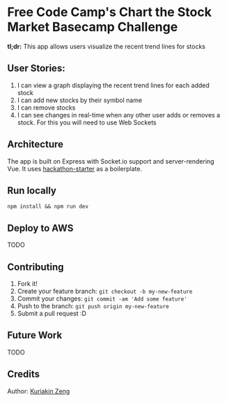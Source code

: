 # Free Code Camp's Chart the Stock Market Basecamp Challenge

**tl;dr:** This app allows users visualize the recent trend lines for stocks

## User Stories:
1. I can view a graph displaying the recent trend lines for each added stock
2. I can add new stocks by their symbol name
3. I can remove stocks
4. I can see changes in real-time when any other user adds or removes a stock. For this you will need to use Web Sockets

## Architecture
The app is built on Express with Socket.io support and server-rendering Vue. It uses [hackathon-starter](https://github.com/sahat/hackathon-starter) as a boilerplate.

## Run locally
```npm install && npm run dev```

## Deploy to AWS
TODO

## Contributing

1. Fork it!
2. Create your feature branch: `git checkout -b my-new-feature`
3. Commit your changes: `git commit -am 'Add some feature'`
4. Push to the branch: `git push origin my-new-feature`
5. Submit a pull request :D

## Future Work
TODO

## Credits

Author: [Kuriakin Zeng](http://kuriakinzeng.com)

